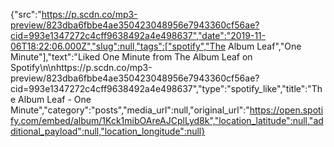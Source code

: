 {"src":"https://p.scdn.co/mp3-preview/823dba6fbbe4ae350423048956e7943360cf56ae?cid=993e1347272c4cff9638492a4e498637","date":"2019-11-06T18:22:06.000Z","slug":null,"tags":["spotify","The Album Leaf","One Minute"],"text":"Liked One Minute from The Album Leaf on Spotify\n\nhttps://p.scdn.co/mp3-preview/823dba6fbbe4ae350423048956e7943360cf56ae?cid=993e1347272c4cff9638492a4e498637","type":"spotify_like","title":"The Album Leaf - One Minute","category":"posts","media_url":null,"original_url":"https://open.spotify.com/embed/album/1Kck1mibOAreAJCplLyd8k","location_latitude":null,"additional_payload":null,"location_longitude":null}